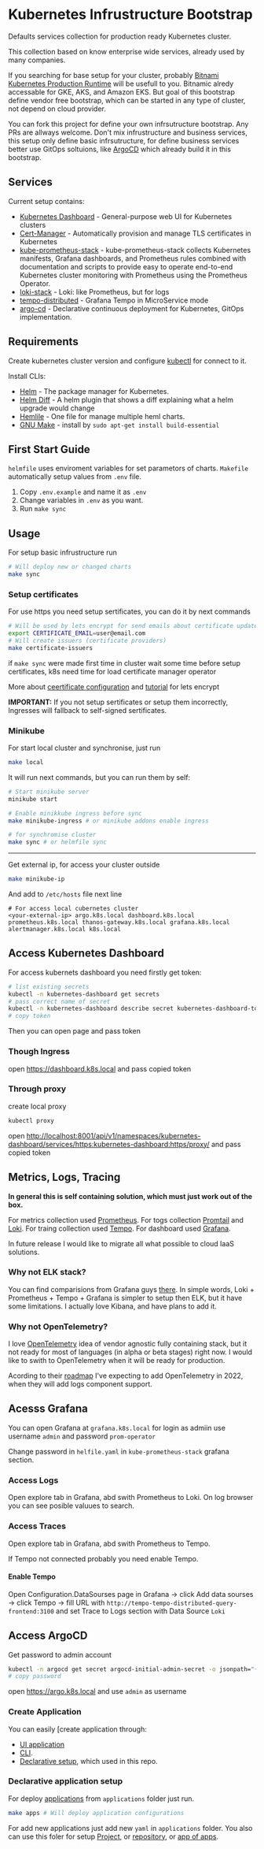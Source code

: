 # Kubernetes Infrustructure Bootstrap

Defaults services collection for production ready Kubernetes cluster.

This collection based on know enterprise wide services, already used by many companies.

If you searching for base setup for your cluster, probably [Bitnami Kubernetes Production Runtime](https://github.com/bitnami/kube-prod-runtime) will be usefull to you. Bitnamic alredy accessable for GKE, AKS, and Amazon EKS. But goal of this bootstrap define vendor free bootstrap, which can be started in any type of cluster, not depend on cloud provider.

You can fork this project for define your own infrsutructure bootstrap. Any PRs are allways welcome.
Don't mix infrustructure and business services, this setup only define basic infrsutructure,
for define business services better use GitOps soltuions, like [ArgoCD](https://argoproj.github.io/argo-cd/) which already build it in this bootstrap.

## Services

Current setup contains:

* [Kubernetes Dashboard](https://github.com/kubernetes/dashboard) - General-purpose web UI for Kubernetes clusters
* [Cert-Manager](https://github.com/jetstack/cert-manager) - Automatically provision and manage TLS certificates in Kubernetes
* [kube-prometheus-stack](https://artifacthub.io/packages/helm/prometheus-community/kube-prometheus-stack) - kube-prometheus-stack collects Kubernetes manifests, Grafana dashboards, and Prometheus rules combined with documentation and scripts to provide easy to operate end-to-end Kubernetes cluster monitoring with Prometheus using the Prometheus Operator.
* [loki-stack](https://artifacthub.io/packages/helm/grafana/loki-stack) - Loki: like Prometheus, but for logs
* [tempo-distributed](https://artifacthub.io/packages/helm/grafana/tempo-distributed) - Grafana Tempo in MicroService mode
* [argo-cd](https://artifacthub.io/packages/helm/argo/argo-cd) - Declarative continuous deployment for Kubernetes, GitOps implementation.

## Requirements

Create kubernetes cluster version and configure [kubectl](https://kubernetes.io/docs/tasks/tools/) for connect to it.

Install CLIs:

* [Helm](https://helm.sh/) - The package manager for Kubernetes.
* [Helm Diff](https://github.com/databus23/helm-diff) - A helm plugin that shows a diff explaining what a helm upgrade would change
* [Hemlile](https://github.com/roboll/helmfile) - One file for manage multiple heml charts.
* [GNU Make](https://www.gnu.org/software/make/manual/make.html) - install by `sudo apt-get install build-essential`

## First Start Guide

`helmfile` uses enviroment variables for set parametors of charts.
`Makefile` automatically setup values from `.env` file.

1) Copy `.env.example` and name it as `.env`
2) Change variables in `.env` as you want.
3) Run `make sync`

## Usage

For setup basic infrustructure run

```bash
# Will deploy new or changed charts
make sync
```

### Setup certificates

For use https you need setup sertificates, you can do it by next commands

```bash
# Will be used by lets encrypt for send emails about certificate updates
export CERTIFICATE_EMAIL=user@email.com
# Will create issuers (certificate providers)
make certificate-issuers
```

if `make sync`  were made first time in cluster wait some time before setup certificates,
k8s need time for load certificate manager operator

More about [ceertificate configuration](https://cert-manager.io/docs/configuration/acme/)
and [tutorial](https://cert-manager.io/docs/tutorials/acme/ingress/) for lets encrypt

**IMPORTANT:** If you not setup sertificates or setup them incorrectly, Ingresses will fallback to self-signed sertificates.

### Minikube

For start local cluster and synchronise, just run

```bash
make local
```

It will run next commands, but you can run them by self:

```bash
# Start minikube server
minikube start

# Enable minikkube ingress before sync
make minikube-ingress # or minikube addons enable ingress

# for synchromise cluster
make sync # or helmfile sync
```

---

Get external ip, for access your cluster outside

```bash
make minikube-ip
```

And add to `/etc/hosts` file next line

```hosts
# For access local cubernetes cluster
<your-external-ip> argo.k8s.local dashboard.k8s.local prometheus.k8s.local thanos-gateway.k8s.local grafana.k8s.local alertmanager.k8s.local k8s.local
```

## Access Kubernetes Dashboard

For access kubernets dashboard you need firstly get token:

```bash
# list existing secrets
kubectl -n kubernetes-dashboard get secrets
# pass correct name of secret
kubectl -n kubernetes-dashboard describe secret kubernetes-dashboard-token-<some-id>
# copy token
```

Then you can open page and pass token

### Though Ingress

open <https://dashboard.k8s.local> and pass copied token

### Through proxy

create local proxy

```bash
kubectl proxy
```

open <http://localhost:8001/api/v1/namespaces/kubernetes-dashboard/services/https:kubernetes-dashboard:https/proxy/>
and pass copied token

## Metrics, Logs, Tracing

**In general this is self containing solution, which must just work out of the box.**

For metrics collection used [Prometheus](https://prometheus.io/).
For togs collection [Promtail](https://grafana.com/docs/loki/latest/clients/promtail/) and [Loki](https://grafana.com/oss/loki/).
For traing collection used [Tempo](https://grafana.com/oss/tempo/).
For dashboard used [Grafana](https://grafana.com/grafana/).

In future release I would like to migrate all what possible to cloud IaaS solutions.

### Why not ELK stack?

You can find comparisions from Grafana guys [there](https://grafana.com/docs/loki/latest/overview/comparisons/). In simple words, Loki + Prometheus + Tempo + Grafana is simpler to setup then ELK, but it have some limitations.
I actually love Kibana, and have plans to add it.

### Why not OpenTelemetry?

I love [OpenTelemetry](https://opentelemetry.io/) idea of vendor agnostic fully containing stack, but it not ready for most of languages (in alpha or beta stages) right now. I would like to swith to OpenTelemetry when it will be ready for production.

Acording to their [roadmap](https://opentelemetry.io/status/) I've expecting to add OpenTelemetry in 2022, when they will add logs component support.

## Acesss Grafana

You can open Grafana at `grafana.k8s.local`
for login as admiin use username `admin` and password `prom-operator`

Change password in `helfile.yaml` in `kube-prometheus-stack` grafana section.

### Access Logs

Open explore tab in Grafana, abd swith Prometheus to Loki. On log browser you can see posible valuues to search.

### Access Traces

Open explore tab in Grafana, abd swith Prometheus to Tempo.

If Tempo not connected probably you need enable Tempo.

#### Enable Tempo

Open Configuration.DataSourses page in Grafana -> click Add data sourses -> click Tempo ->
fill URL with `http://tempo-tempo-distributed-query-frontend:3100` and set Trace to Logs section with Data Source `Loki`

## Access ArgoCD

Get password to admin account

```bash
kubectl -n argocd get secret argocd-initial-admin-secret -o jsonpath="{.data.password}" | base64 -d && echo
# copy password
```

open <https://argo.k8s.local> and use `admin` as username

### Create Application

You can easily [create application through:

* [UI application](https://argo-cd.readthedocs.io/en/stable/getting_started/#creating-apps-via-ui)
* [CLI](https://argo-cd.readthedocs.io/en/stable/getting_started/#creating-apps-via-cli).
* [Declarative setup](https://argoproj.github.io/argo-cd/operator-manual/declarative-setup/), which used in this repo.

### Declarative application setup

For deploy [applications](https://argoproj.github.io/argo-cd/operator-manual/declarative-setup/#applications) from `applications` folder just run.

```bash
make apps # Will deploy application configurations
```

For add new applications just add new `yaml` in `applications` folder.
You also can use this foler for setup [Project](https://argoproj.github.io/argo-cd/operator-manual/declarative-setup/#projects), or [repository](https://argoproj.github.io/argo-cd/operator-manual/declarative-setup/#repositories), or [app of apps](https://argoproj.github.io/argo-cd/operator-manual/declarative-setup/#app-of-apps).

